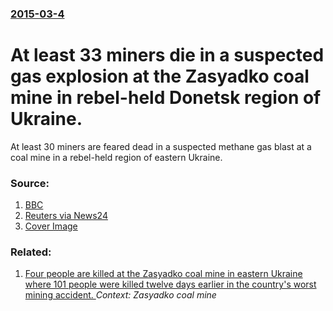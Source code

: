 ### [2015-03-4](/news/2015/03/4/index.md)

# At least 33 miners die in a suspected gas explosion at the Zasyadko coal mine in rebel-held Donetsk region of Ukraine. 

At least 30 miners are feared dead in a suspected methane gas blast at a coal mine in a rebel-held region of eastern Ukraine.


### Source:

1. [BBC](http://www.bbc.co.uk/news/world-europe-31725243)
2. [Reuters via News24](http://www.news24.com/news24/World/News/Thirty-three-miners-killed-in-Ukraine-20150304)
2. [Cover Image](http://ichef.bbci.co.uk/news/1024/media/images/81387000/jpg/_81387912_81387911.jpg)

### Related:

1. [ Four people are killed at the Zasyadko coal mine in eastern Ukraine where 101 people were killed twelve days earlier in the country's worst mining accident. ](/news/2007/12/2/four-people-are-killed-at-the-zasyadko-coal-mine-in-eastern-ukraine-where-101-people-were-killed-twelve-days-earlier-in-the-country-s-worst.md) _Context: Zasyadko coal mine_
